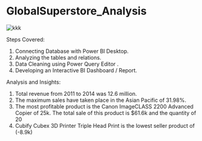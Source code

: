 # GlobalSuperstore_Analysis

![kkk](https://user-images.githubusercontent.com/92994762/219418451-8ee661a5-0ff0-4653-baf8-9ec7bee91c5f.jpg)

Steps Covered:

1. Connecting Database with Power BI Desktop.
2. Analyzing the tables and relations.
3. Data Cleaning using Power Query Editor .
4. Developing an Interactive BI Dashboard / Report.

Analysis and Insights:

1. Total revenue from 2011 to 2014 was 12.6 million.
2. The maximum sales have taken place in the Asian Pacific of 31.98%.
3. The most profitable product is the Canon ImageCLASS 2200 Advanced Copier of 25k. The total sale of this product is $61.6k and the quantity of 20
4. Cubify Cubex 3D Printer Triple Head Print is the lowest seller product of (-8.9k)
